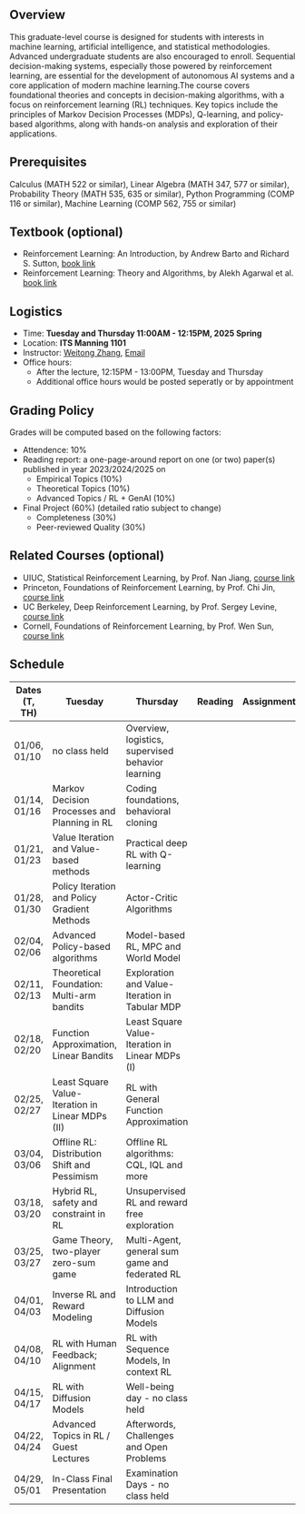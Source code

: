 
## Overview
This graduate-level course is designed for students with interests in machine learning, artificial intelligence, and statistical methodologies. Advanced undergraduate students are also encouraged to enroll. Sequential decision-making systems, especially those powered by reinforcement learning, are essential for the development of autonomous AI systems and a core application of modern machine learning.The course covers foundational theories and concepts in decision-making algorithms, with a focus on reinforcement learning (RL) techniques. Key topics include the principles of Markov Decision Processes (MDPs), Q-learning, and policy-based algorithms, along with hands-on analysis and exploration of their applications.

## Prerequisites
Calculus (MATH 522 or similar), Linear Algebra (MATH 347, 577 or similar), Probability Theory (MATH 535, 635 or similar), Python Programming (COMP 116 or similar), Machine Learning (COMP 562, 755 or similar)

## Textbook (optional)
- Reinforcement Learning: An Introduction, by Andrew Barto and Richard S. Sutton, [book link](https://web.stanford.edu/class/psych209/Readings/SuttonBartoIPRLBook2ndEd.pdf)
- Reinforcement Learning: Theory and Algorithms, by Alekh Agarwal et al. [book link]([https://web.stanford.edu/class/psych209/Readings/SuttonBartoIPRLBook2ndEd.pdf](https://rltheorybook.github.io/rltheorybook_AJKS.pdf))

## Logistics
<!--University of California, Los Angeles  -->
- Time: **Tuesday and Thursday 11:00AM - 12:15PM, 2025 Spring**
- Location: **ITS Manning 1101**  
- Instructor: [Weitong Zhang](http://zeroweight.github.io), [Email](mailto:weitongz_at_unc_dot_edu)
- Office hours:
  - After the lecture, 12:15PM - 13:00PM, Tuesday and Thursday
  - Additional office hours would be posted seperatly or by appointment

## Grading Policy
 
Grades will be computed based on the following factors:

- Attendence: 10%
- Reading report: a one-page-around report on one (or two) paper(s) published in year 2023/2024/2025 on
  - Empirical Topics (10%)
  - Theoretical Topics (10%)
  - Advanced Topics / RL + GenAI (10%)
- Final Project (60%) (detailed ratio subject to change)
  - Completeness (30%)
  - Peer-reviewed Quality (30%)

## Related Courses (optional)
- UIUC, Statistical Reinforcement Learning, by Prof. Nan Jiang, [course link](https://nanjiang.cs.illinois.edu/cs598)
- Princeton, Foundations of Reinforcement Learning, by Prof. Chi Jin, [course link](https://sites.google.com/view/cjin/teaching/ece524)
- UC Berkeley, Deep Reinforcement Learning, by Prof. Sergey Levine, [course link](http://rail.eecs.berkeley.edu/deeprlcourse/)
- Cornell, Foundations of Reinforcement Learning, by Prof. Wen Sun, [course link](https://wensun.github.io/CS6789.html)
  
## Schedule

|Dates (T, TH) | Tuesday | Thursday |  Reading | Assignment |
|---- | ----------|-------------|------|---|
|01/06, 01/10|no class held |	Overview, logistics, supervised behavior learning|||
|01/14, 01/16|Markov Decision Processes and Planning in RL|Coding foundations, behavioral cloning |||
|01/21, 01/23|Value Iteration and Value-based methods	|Practical deep RL with Q-learning|||
|01/28, 01/30|Policy Iteration and Policy Gradient Methods	|Actor-Critic Algorithms|||
|02/04, 02/06|Advanced Policy-based algorithms	|Model-based RL, MPC and World Model|||
|02/11, 02/13|Theoretical Foundation: Multi-arm bandits	|Exploration and Value-Iteration in Tabular MDP|||
|02/18, 02/20|Function Approximation, Linear Bandits	|Least Square Value-Iteration in Linear MDPs (I)|||
|02/25, 02/27|Least Square Value-Iteration in Linear MDPs  (II)	|RL with General Function Approximation|||
|03/04, 03/06|Offline RL: Distribution Shift and Pessimism 	|Offline RL algorithms: CQL, IQL and more|||
|03/18, 03/20|Hybrid RL, safety and constraint in RL	|Unsupervised RL and reward free exploration|||
|03/25, 03/27|Game Theory, two-player zero-sum game	|Multi-Agent, general sum game and federated RL|||
|04/01, 04/03|Inverse RL and Reward Modeling	|Introduction to LLM and Diffusion Models|||
|04/08, 04/10|RL with Human Feedback; Alignment	|RL with Sequence Models, In context RL|||
|04/15, 04/17|RL with Diffusion Models 	|Well-being day - no class held|||
|04/22, 04/24|Advanced Topics in RL / Guest Lectures	|Afterwords, Challenges and Open Problems|||
|04/29, 05/01|In-Class Final Presentation	|Examination Days - no class held|||
